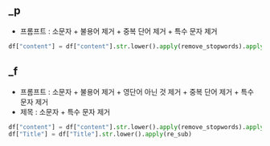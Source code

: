 ## _p

- 프롬프트 : 소문자 + 불용어 제거 + 중복 단어 제거 + 특수 문자 제거

```python
df["content"] = df["content"].str.lower().apply(remove_stopwords).apply(remove_duplicate_words).apply(re_sub)
```

## _f

- 프롬프트 : 소문자 + 불용어 제거 + 영단어 아닌 것 제거 + 중복 단어 제거 + 특수 문자 제거
- 제목 : 소문자 + 특수 문자 제거

```python
df["content"] = df["content"].str.lower().apply(remove_stopwords).apply(remove_non_english_words).apply(remove_duplicate_words).apply(re_sub)
df["Title"] = df["Title"].str.lower().apply(re_sub)
```
